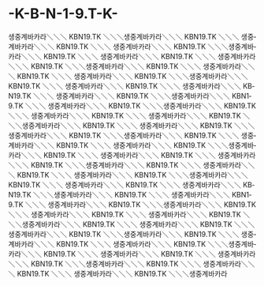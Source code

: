 -K-B-N-1-9.T-K-
===============

생­중­계­바­카­라＼＼＼   K­B­N­1­9.T­K   ＼＼＼생­중­계­바­카­라＼＼＼   K­B­N­1­9.T­K   ＼＼＼    생­중­계­바­카­라＼＼＼   K­B­N­1­9.T­K   ＼＼＼   생­중­계­바­카­라＼＼＼   K­B­N­1­9.T­K   ＼＼＼생­중­계­바­카­라＼＼＼   K­B­N­1­9.T­K   ＼＼＼    생­중­계­바­카­라＼＼＼   K­B­N­1­9.T­K   ＼＼＼   생­중­계­바­카­라＼＼＼   K­B­N­1­9.T­K   ＼＼＼생­중­계­바­카­라＼＼＼   K­B­N­1­9.T­K   ＼＼＼    생­중­계­바­카­라＼＼＼   K­B­N­1­9.T­K   ＼＼＼   생­중­계­바­카­라＼＼＼   K­B­N­1­9.T­K   ＼＼＼생­중­계­바­카­라＼＼＼   K­B­N­1­9.T­K   ＼＼＼    생­중­계­바­카­라＼＼＼   K­B­N­1­9.T­K   ＼＼＼   생­중­계­바­카­라＼＼＼   K­B­N­1­9.T­K   ＼＼＼  생­중­계­바­카­라＼＼＼   K­B­N­1­9.T­K   ＼＼＼생­중­계­바­카­라＼＼＼   K­B­N­1­9.T­K   ＼＼＼    생­중­계­바­카­라＼＼＼   K­B­N­1­9.T­K   ＼＼＼생­중­계­바­카­라＼＼＼   K­B­N­1­9.T­K   ＼＼＼    생­중­계­바­카­라＼＼＼   K­B­N­1­9.T­K   ＼＼＼  생­중­계­바­카­라＼＼＼   K­B­N­1­9.T­K   ＼＼＼생­중­계­바­카­라＼＼＼   K­B­N­1­9.T­K   ＼＼＼    생­중­계­바­카­라＼＼＼   K­B­N­1­9.T­K   ＼＼＼   생­중­계­바­카­라＼＼＼   K­B­N­1­9.T­K   ＼＼＼생­중­계­바­카­라＼＼＼   K­B­N­1­9.T­K   ＼＼＼    생­중­계­바­카­라＼＼＼   K­B­N­1­9.T­K   ＼＼＼   생­중­계­바­카­라＼＼＼   K­B­N­1­9.T­K   ＼＼＼생­중­계­바­카­라＼＼＼   K­B­N­1­9.T­K   ＼＼＼    생­중­계­바­카­라＼＼＼   K­B­N­1­9.T­K   ＼＼＼   생­중­계­바­카­라＼＼＼   K­B­N­1­9.T­K   ＼＼＼생­중­계­바­카­라＼＼＼   K­B­N­1­9.T­K   ＼＼＼    생­중­계­바­카­라＼＼＼   K­B­N­1­9.T­K   ＼＼＼   생­중­계­바­카­라＼＼＼   K­B­N­1­9.T­K   ＼＼＼생­중­계­바­카­라＼＼＼   K­B­N­1­9.T­K   ＼＼＼    생­중­계­바­카­라＼＼＼   K­B­N­1­9.T­K   ＼＼＼   생­중­계­바­카­라＼＼＼   K­B­N­1­9.T­K   ＼＼＼생­중­계­바­카­라＼＼＼   K­B­N­1­9.T­K   ＼＼＼    생­중­계­바­카­라＼＼＼   K­B­N­1­9.T­K   ＼＼＼   생­중­계­바­카­라＼＼＼   K­B­N­1­9.T­K   ＼＼＼생­중­계­바­카­라＼＼＼   K­B­N­1­9.T­K   ＼＼＼    생­중­계­바­카­라＼＼＼   K­B­N­1­9.T­K   ＼＼＼   생­중­계­바­카­라＼＼＼   K­B­N­1­9.T­K   ＼＼＼생­중­계­바­카­라＼＼＼   K­B­N­1­9.T­K   ＼＼＼    생­중­계­바­카­라＼＼＼   K­B­N­1­9.T­K   ＼＼＼   생­중­계­바­카­라＼＼＼   K­B­N­1­9.T­K   ＼＼＼생­중­계­바­카­라＼＼＼   K­B­N­1­9.T­K   ＼＼＼    생­중­계­바­카­라＼＼＼   K­B­N­1­9.T­K   ＼＼＼   생­중­계­바­카­라＼＼＼   K­B­N­1­9.T­K   ＼＼＼생­중­계­바­카­라＼＼＼   K­B­N­1­9.T­K   ＼＼＼    생­중­계­바­카­라＼＼＼   K­B­N­1­9.T­K   ＼＼＼   생­중­계­바­카­라＼＼＼   K­B­N­1­9.T­K   ＼＼＼생­중­계­바­카­라＼＼＼   K­B­N­1­9.T­K   ＼＼＼    생­중­계­바­카­라＼＼＼   K­B­N­1­9.T­K   ＼＼＼   생­중­계­바­카­라＼＼＼   K­B­N­1­9.T­K   ＼＼＼생­중­계­바­카­라
